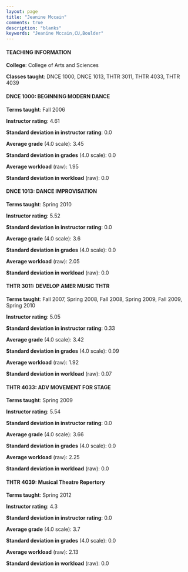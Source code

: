 ```yaml
---
layout: page
title: "Jeanine Mccain" 
comments: true
description: "blanks"
keywords: "Jeanine Mccain,CU,Boulder"
---
```

<head>
<script src="https://ajax.googleapis.com/ajax/libs/jquery/2.1.3/jquery.min.js"></script>
<script src="https://dl.dropboxusercontent.com/s/pc42nxpaw1ea4o9/highcharts.js?dl=0"></script>
<!-- <script src="../assets/js/highcharts.js"></script> -->
<style type="text/css">@font-face {
	font-family: "Bebas Neue";
	src: url(https://www.filehosting.org/file/details/544349/BebasNeue Regular.otf) format("opentype");
	}
	h1.Bebas { 
		font-family: "Bebas Neue", Verdana, Tahoma;
	}
</style>
</head>
	   
#### TEACHING INFORMATION

**College**: College of Arts and Sciences

**Classes taught**: DNCE 1000, DNCE 1013, THTR 3011, THTR 4033, THTR 4039

#### DNCE 1000: BEGINNING MODERN DANCE

**Terms taught**: Fall 2006

**Instructor rating**: 4.61

**Standard deviation in instructor rating**: 0.0

**Average grade** (4.0 scale): 3.45

**Standard deviation in grades** (4.0 scale): 0.0

**Average workload** (raw): 1.95

**Standard deviation in workload** (raw): 0.0

#### DNCE 1013: DANCE IMPROVISATION

**Terms taught**: Spring 2010

**Instructor rating**: 5.52

**Standard deviation in instructor rating**: 0.0

**Average grade** (4.0 scale): 3.6

**Standard deviation in grades** (4.0 scale): 0.0

**Average workload** (raw): 2.05

**Standard deviation in workload** (raw): 0.0

#### THTR 3011: DEVELOP AMER MUSIC THTR

**Terms taught**: Fall 2007, Spring 2008, Fall 2008, Spring 2009, Fall 2009, Spring 2010

**Instructor rating**: 5.05

**Standard deviation in instructor rating**: 0.33

**Average grade** (4.0 scale): 3.42

**Standard deviation in grades** (4.0 scale): 0.09

**Average workload** (raw): 1.92

**Standard deviation in workload** (raw): 0.07

#### THTR 4033: ADV MOVEMENT FOR STAGE

**Terms taught**: Spring 2009

**Instructor rating**: 5.54

**Standard deviation in instructor rating**: 0.0

**Average grade** (4.0 scale): 3.66

**Standard deviation in grades** (4.0 scale): 0.0

**Average workload** (raw): 2.25

**Standard deviation in workload** (raw): 0.0

#### THTR 4039: Musical Theatre Repertory

**Terms taught**: Spring 2012

**Instructor rating**: 4.3

**Standard deviation in instructor rating**: 0.0

**Average grade** (4.0 scale): 3.7

**Standard deviation in grades** (4.0 scale): 0.0

**Average workload** (raw): 2.13

**Standard deviation in workload** (raw): 0.0

